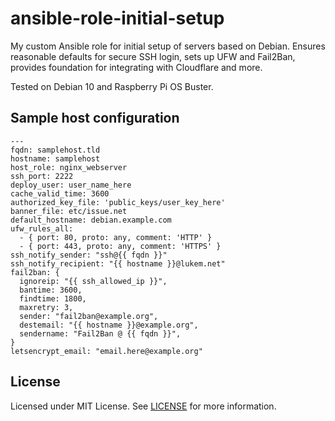 # ansible-role-initial-setup

My custom Ansible role for initial setup of servers based on Debian. Ensures reasonable defaults for secure SSH login, sets up UFW and Fail2Ban, provides foundation for integrating with Cloudflare and more.

Tested on Debian 10 and Raspberry Pi OS Buster.

## Sample host configuration

```
---
fqdn: samplehost.tld
hostname: samplehost
host_role: nginx_webserver
ssh_port: 2222
deploy_user: user_name_here
cache_valid_time: 3600
authorized_key_file: 'public_keys/user_key_here'
banner_file: etc/issue.net
default_hostname: debian.example.com
ufw_rules_all:
  - { port: 80, proto: any, comment: 'HTTP' }
  - { port: 443, proto: any, comment: 'HTTPS' }
ssh_notify_sender: "ssh@{{ fqdn }}"
ssh_notify_recipient: "{{ hostname }}@lukem.net"
fail2ban: {
  ignoreip: "{{ ssh_allowed_ip }}",
  bantime: 3600,
  findtime: 1800,
  maxretry: 3,
  sender: "fail2ban@example.org",
  destemail: "{{ hostname }}@example.org",
  sendername: "Fail2Ban @ {{ fqdn }}",
}
letsencrypt_email: "email.here@example.org"
```

## License

Licensed under MIT License. See [LICENSE](https://github.com/lwojcik/ansible-initial-setup/blob/master/LICENSE) for more information.

